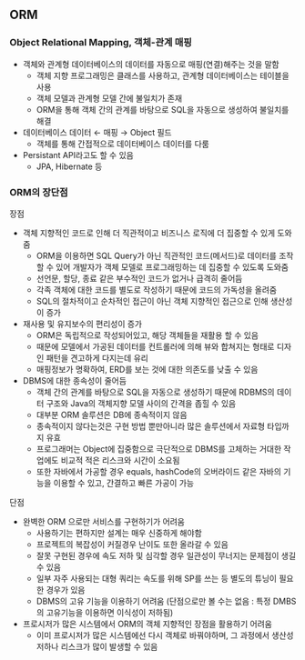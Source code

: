 ## ORM

### Object Relational Mapping, 객체-관계 매핑

- 객체와 관계형 데이터베이스의 데이터를 자동으로 매핑(연결)해주는 것을 말함
    - 객체 지향 프로그래밍은 클래스를 사용하고, 관계형 데이터베이스는 테이블을 사용
    - 객체 모델과 관계형 모델 간에 불일치가 존재
    - ORM을 통해 객체 간의 관계를 바탕으로 SQL을 자동으로 생성하여 불일치를 해결
- 데이터베이스 데이터 ← 매핑 → Object 필드
    - 객체를 통해 간접적으로 데이터베이스 데이터를 다룸
- Persistant API라고도 할 수 있음
    - JPA, Hibernate 등

### ORM의 장단점

장점

- 객체 지향적인 코드로 인해 더 직관적이고 비즈니스 로직에 더 집중할 수 있게 도와줌
    - ORM을 이용하면 SQL Query가 아닌 직관적인 코드(메서드)로 데이터를 조작할 수 있어
      개발자가 객체 모델로 프로그래밍하는 데 집중할 수 있도록 도와줌
    - 선언문, 할당, 종료 같은 부수적인 코드가 없거나 급격히 줄어듬
    - 각족 객체에 대한 코드를 별도로 작성하기 때문에 코드의 가독성을 올려줌
    - SQL의 절차적이고 순차적인 접근이 아닌 객체 지향적인 접근으로 인해 생산성이 증가
- 재사용 및 유지보수의 편리성이 증가
    - ORM은 독립적으로 작성되어있고, 해당 객체들을 재활용 할 수 있음
    - 때문에 모델에서 가공된 데이터를 컨트롤러에 의해 뷰와 합쳐지는 형태로 디자인 패턴을
      견고하게 다지는데 유리
    - 매핑정보가 명확하여, ERD를 보는 것에 대한 의존도를 낮출 수 있음
- DBMS에 대한 종속성이 줄어듬
    - 객체 간의 관계를 바탕으로 SQL을 자동으로 생성하기 때문에 RDBMS의 데이터 구조와
      Java의 객체지향 모델 사이의 간격을 좁힐 수 있음
    - 대부분 ORM 솔루션은 DB에 종속적이지 않음
    - 종속적이지 않다는것은 구현 방법 뿐만아니라 많은 솔루션에서 자료형 타입까지 유효
    - 프로그래머는 Object에 집중함으로 극단적으로 DBMS를 고체하는 거대한 작업에도 비교적 적은 리스크와 시간이 소요됨
    - 또한 자바에서 가공할 경우 equals, hashCode의 오버라이드 같은 자바의 기능을 이용할 수 있고, 간결하고 빠른 가공이 가능

단점

- 완벽한 ORM 으로만 서비스를 구현하기가 어려움
    - 사용하기는 편하지만 설계는 매우 신중하게 해야함
    - 프로젝트의 복잡성이 커질경우 난이도 또한 올라갈 수 있음
    - 잘못 구현된 경우에 속도 저하 및 심각할 경우 일관성이 무너지는 문제점이 생길 수 있음
    - 일부 자주 사용되는 대형 쿼리는 속도를 위해 SP를 쓰는 등 별도의 튜닝이 필요한 경우가 있음
    - DBMS의 고유 기능을 이용하기 어려움
      (단점으로만 볼 수는 없음 : 특정 DMBS의 고유기능을 이용하면 이식성이 저하됨)
- 프로시저가 많은 시스템에서 ORM의 객체 지향적인 장점을 활용하기 어려움
    - 이미 프로시저가 많은 시스템에선 다시 객체로 바꿔야하며, 그 과정에서 생산성 저하나
      리스크가 많이 발생할 수 있음